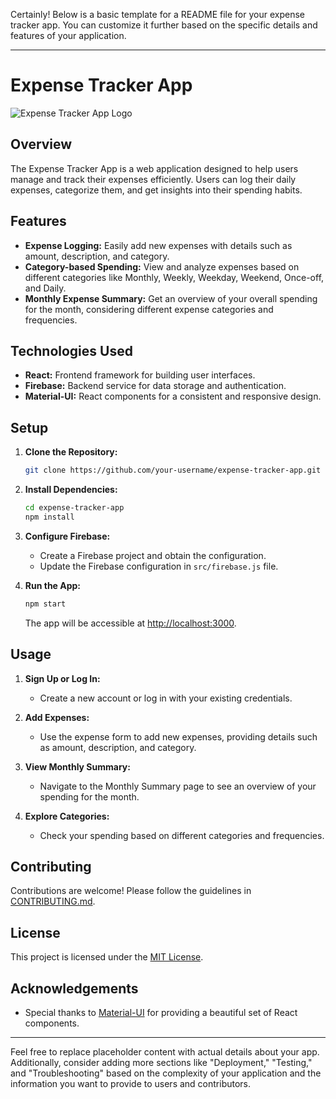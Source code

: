 Certainly! Below is a basic template for a README file for your expense tracker app. You can customize it further based on the specific details and features of your application.

---

# Expense Tracker App

![Expense Tracker App Logo](path/to/your/logo.png)

## Overview

The Expense Tracker App is a web application designed to help users manage and track their expenses efficiently. Users can log their daily expenses, categorize them, and get insights into their spending habits.

## Features

- **Expense Logging:** Easily add new expenses with details such as amount, description, and category.
- **Category-based Spending:** View and analyze expenses based on different categories like Monthly, Weekly, Weekday, Weekend, Once-off, and Daily.
- **Monthly Expense Summary:** Get an overview of your overall spending for the month, considering different expense categories and frequencies.

## Technologies Used

- **React:** Frontend framework for building user interfaces.
- **Firebase:** Backend service for data storage and authentication.
- **Material-UI:** React components for a consistent and responsive design.

## Setup

1. **Clone the Repository:**
   ```bash
   git clone https://github.com/your-username/expense-tracker-app.git
   ```

2. **Install Dependencies:**
   ```bash
   cd expense-tracker-app
   npm install
   ```

3. **Configure Firebase:**
   - Create a Firebase project and obtain the configuration.
   - Update the Firebase configuration in `src/firebase.js` file.

4. **Run the App:**
   ```bash
   npm start
   ```

   The app will be accessible at [http://localhost:3000](http://localhost:3000).

## Usage

1. **Sign Up or Log In:**
   - Create a new account or log in with your existing credentials.

2. **Add Expenses:**
   - Use the expense form to add new expenses, providing details such as amount, description, and category.

3. **View Monthly Summary:**
   - Navigate to the Monthly Summary page to see an overview of your spending for the month.

4. **Explore Categories:**
   - Check your spending based on different categories and frequencies.

## Contributing

Contributions are welcome! Please follow the guidelines in [CONTRIBUTING.md](CONTRIBUTING.md).

## License

This project is licensed under the [MIT License](LICENSE).

## Acknowledgements

- Special thanks to [Material-UI](https://material-ui.com/) for providing a beautiful set of React components.

---

Feel free to replace placeholder content with actual details about your app. Additionally, consider adding more sections like "Deployment," "Testing," and "Troubleshooting" based on the complexity of your application and the information you want to provide to users and contributors.